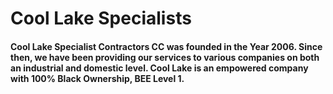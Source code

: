 # Cool Lake Specialists

#### Cool Lake Specialist Contractors CC was founded in the Year 2006. Since then, we have been providing our services to various companies on both an industrial and domestic level. Cool Lake is an empowered company with 100% Black Ownership, BEE Level 1.
